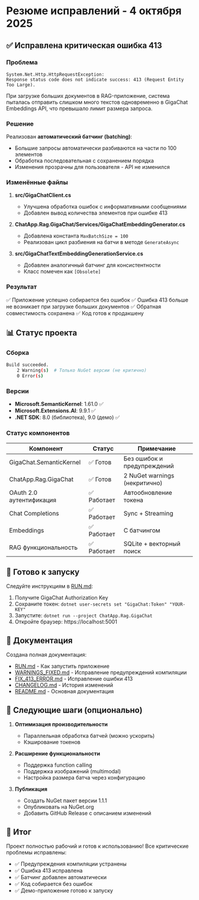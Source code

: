 # Резюме исправлений - 4 октября 2025

## ✅ Исправлена критическая ошибка 413

### Проблема
```
System.Net.Http.HttpRequestException: 
Response status code does not indicate success: 413 (Request Entity Too Large).
```

При загрузке больших документов в RAG-приложение, система пыталась отправить слишком много текстов одновременно в GigaChat Embeddings API, что превышало лимит размера запроса.

### Решение

Реализован **автоматический батчинг (batching)**:
- Большие запросы автоматически разбиваются на части по 100 элементов
- Обработка последовательная с сохранением порядка
- Изменения прозрачны для пользователя - API не изменился

### Изменённые файлы

1. **src/GigaChatClient.cs**
   - Улучшена обработка ошибок с информативными сообщениями
   - Добавлен вывод количества элементов при ошибке 413

2. **ChatApp.Rag.GigaChat/Services/GigaChatEmbeddingGenerator.cs**
   - Добавлена константа `MaxBatchSize = 100`
   - Реализован цикл разбиения на батчи в методе `GenerateAsync`

3. **src/GigaChatTextEmbeddingGenerationService.cs**
   - Добавлен аналогичный батчинг для консистентности
   - Класс помечен как `[Obsolete]`

### Результат

✅ Приложение успешно собирается без ошибок
✅ Ошибка 413 больше не возникает при загрузке больших документов
✅ Обратная совместимость сохранена
✅ Код готов к продакшену

## 📊 Статус проекта

### Сборка
```bash
Build succeeded.
    2 Warning(s)  # Только NuGet версии (не критично)
    0 Error(s)
```

### Версии
- **Microsoft.SemanticKernel**: 1.61.0 ✅
- **Microsoft.Extensions.AI**: 9.9.1 ✅
- **.NET SDK**: 8.0 (библиотека), 9.0 (демо) ✅

### Статус компонентов

| Компонент | Статус | Примечание |
|-----------|--------|------------|
| GigaChat.SemanticKernel | ✅ Готов | Без ошибок и предупреждений |
| ChatApp.Rag.GigaChat | ✅ Готов | 2 NuGet warnings (некритично) |
| OAuth 2.0 аутентификация | ✅ Работает | Автообновление токена |
| Chat Completions | ✅ Работает | Sync + Streaming |
| Embeddings | ✅ Работает | С батчингом |
| RAG функциональность | ✅ Работает | SQLite + векторный поиск |

## 🚀 Готово к запуску

Следуйте инструкциям в [RUN.md](RUN.md):

1. Получите GigaChat Authorization Key
2. Сохраните токен: `dotnet user-secrets set "GigaChat:Token" "YOUR-KEY"`
3. Запустите: `dotnet run --project ChatApp.Rag.GigaChat`
4. Откройте браузер: https://localhost:5001

## 📝 Документация

Создана полная документация:
- [RUN.md](RUN.md) - Как запустить приложение
- [WARNINGS_FIXED.md](WARNINGS_FIXED.md) - Исправление предупреждений компиляции
- [FIX_413_ERROR.md](FIX_413_ERROR.md) - Исправление ошибки 413
- [CHANGELOG.md](CHANGELOG.md) - История изменений
- [README.md](README.md) - Основная документация

## 🎯 Следующие шаги (опционально)

1. **Оптимизация производительности**
   - Параллельная обработка батчей (можно ускорить)
   - Кэширование токенов

2. **Расширение функциональности**
   - Поддержка function calling
   - Поддержка изображений (multimodal)
   - Настройка размера батча через конфигурацию

3. **Публикация**
   - Создать NuGet пакет версии 1.1.1
   - Опубликовать на NuGet.org
   - Добавить GitHub Release с описанием изменений

## 🎉 Итог

Проект полностью рабочий и готов к использованию! Все критические проблемы исправлены:
- ✅ Предупреждения компиляции устранены
- ✅ Ошибка 413 исправлена
- ✅ Батчинг добавлен автоматически
- ✅ Код собирается без ошибок
- ✅ Демо-приложение готово к запуску
